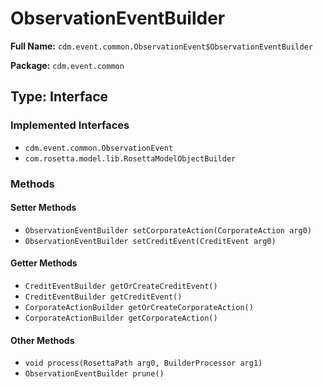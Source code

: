 # ObservationEventBuilder

**Full Name:** `cdm.event.common.ObservationEvent$ObservationEventBuilder`

**Package:** `cdm.event.common`

## Type: Interface

### Implemented Interfaces

- `cdm.event.common.ObservationEvent`
- `com.rosetta.model.lib.RosettaModelObjectBuilder`

### Methods

#### Setter Methods

- `ObservationEventBuilder setCorporateAction(CorporateAction arg0)`
- `ObservationEventBuilder setCreditEvent(CreditEvent arg0)`

#### Getter Methods

- `CreditEventBuilder getOrCreateCreditEvent()`
- `CreditEventBuilder getCreditEvent()`
- `CorporateActionBuilder getOrCreateCorporateAction()`
- `CorporateActionBuilder getCorporateAction()`

#### Other Methods

- `void process(RosettaPath arg0, BuilderProcessor arg1)`
- `ObservationEventBuilder prune()`

